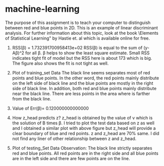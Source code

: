 # machine-learning
The purpose of this assignment is to teach your computer to distinguish between red and blue points in 2D. This is an example of linear discriminant analysis. For further information about this topic, look at the book \Elements of Statistical Learning" by Hastie et. al which is available online for free.



1. RSS(β) = 1.732391700958413e+02
RSS(β) is equal to the sum of (y-Aβ)^2 for all β. β helps to show the least square estimate. Small
RSS indicates tight fit of model but the RSS here is about 173 which is big. The figure also shows
the fit is not tight as well.

2. Plot of training_set Data
The black line seems separates most of red
points and blue points. In the other word, the red
points mainly distribute on the left side of black
line and the blue points are mostly in the right
side of black line. In addition, both red and blue
points mainly distribute near the black line.
There are less points in the area where is farther
from the black line.

3. Value of Err(β)= 0.120000000000000

4. How z_head predicts z?
z_head is obtained by the value of v which is the solution of B times β. I tried to plot the test data
based on z as well and I obtained a similar plot with above figure but z_head will provide a clear
boundary of blue and red points. z and z_head are 70% same. I did not find any liner of other
relationship between z and z_head.

5. Plot of testing_Set Data
Observation:
The black line strictly separates red and blue points.
All red points are in the right side and all blue
points are in the left side and there are few points
are on the line.
